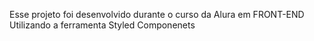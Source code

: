 Esse projeto foi desenvolvido durante o curso da Alura em FRONT-END Utilizando a ferramenta Styled Componenets
